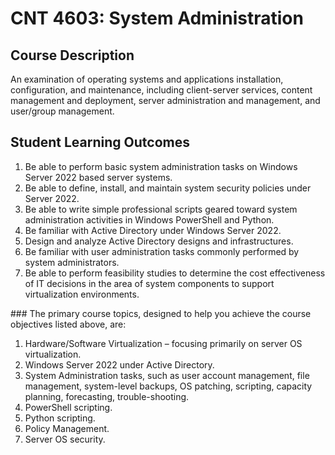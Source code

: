 # CNT 4603: System Administration

## Course Description
An examination of operating systems and applications installation, configuration, and maintenance, including client-server services, content management and deployment, server administration and management, and user/group management.

## Student Learning Outcomes
<ol>
<li>Be able to perform basic system administration tasks on Windows Server 2022 based server systems.</li>
<li>Be able to define, install, and maintain system security policies under Server 2022.</li>
<li>Be able to write simple professional scripts geared toward system administration activities in Windows PowerShell and Python.</li>
<li>Be familiar with Active Directory under Windows Server 2022.</li>
<li>Design and analyze Active Directory designs and infrastructures.</li>
<li>Be familiar with user administration tasks commonly performed by system administrators.</li>
<li>Be able to perform feasibility studies to determine the cost effectiveness of IT decisions in the area of system components to support virtualization environments.</li>
</ol>
### The primary course topics, designed to help you achieve the course objectives listed above, are:
<ol>
<li>Hardware/Software Virtualization – focusing primarily on server OS virtualization.</li>
<li>Windows Server 2022 under Active Directory.</li>
<li>System Administration tasks, such as user account management, file management, system-level backups, OS patching, scripting, capacity planning, forecasting, trouble-shooting.</li>
<li>PowerShell scripting.</li>
<li>Python scripting.</li>
<li>Policy Management.</li>
<li>Server OS security.</li>
</ol>

